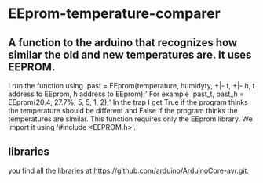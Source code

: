 # EEprom-temperature-comparer
## A function to the arduino that recognizes how similar the old and new temperatures are. It uses EEPROM.
I run the function using 'past = EEprom(temperature, humidyty, +|- t, +|- h, t address to EEprom, h address to EEprom);' For example 'past_t, past_h = EEprom(20.4, 27.7%, 5, 5, 1, 2);' In the trap I get True if the program thinks the temperature should be different and False if the program thinks the temperatures are similar. This function requires only the EEprom library. We import it using '#include <EEPROM.h>'. 
## libraries
you find all the libraries at https://github.com/arduino/ArduinoCore-avr.git.
